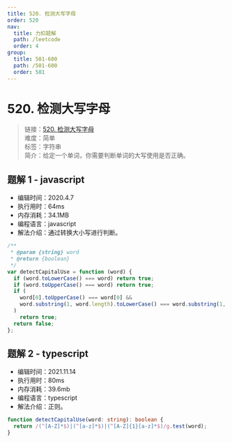```yaml
---
title: 520. 检测大写字母
order: 520
nav:
  title: 力扣题解
  path: /leetcode
  order: 4
group:
  title: 501-600
  path: /501-600
  order: 501
---
```


# 520. 检测大写字母

> 链接：[520. 检测大写字母](https://leetcode-cn.com/problems/detect-capital/)  
> 难度：简单  
> 标签：字符串  
> 简介：给定一个单词，你需要判断单词的大写使用是否正确。

## 题解 1 - javascript

- 编辑时间：2020.4.7
- 执行用时：64ms
- 内存消耗：34.1MB
- 编程语言：javascript
- 解法介绍：通过转换大小写进行判断。

```javascript
/**
 * @param {string} word
 * @return {boolean}
 */
var detectCapitalUse = function (word) {
  if (word.toLowerCase() === word) return true;
  if (word.toUpperCase() === word) return true;
  if (
    word[0].toUpperCase() === word[0] &&
    word.substring(1, word.length).toLowerCase() === word.substring(1, word.length)
  )
    return true;
  return false;
};
```

## 题解 2 - typescript

- 编辑时间：2021.11.14
- 执行用时：80ms
- 内存消耗：39.6mb
- 编程语言：typescript
- 解法介绍：正则。

```typescript
function detectCapitalUse(word: string): boolean {
  return /(^[A-Z]*$)|(^[a-z]*$)|(^[A-Z]{1}[a-z]*$)/g.test(word);
}
```
